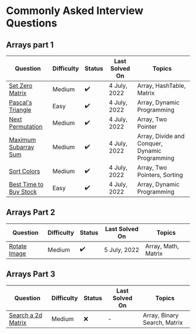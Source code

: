# Commonly Asked Interview Questions

## Arrays part 1

| Question                      | Difficulty | Status | Last Solved On    | Topics  | 
| -----------------             |-----       |-----   | -----------       | ------  |
| [Set Zero Matrix](./common-problems/arrays/SetZeroMatrix.md)               | Medium     | :heavy_check_mark:  | 4 July, 2022      | Array, HashTable, Matrix
| [Pascal's Triangle](./common-problems/arrays/PascalTriangle.md)            | Easy       | :heavy_check_mark:  | 4 July, 2022      |   Array, Dynamic Programming
| [Next Permutation](./common-problems/arrays/NextPermutation.md)            | Medium     |  :heavy_check_mark:   | 4 July, 2022      | Array, Two Pointer
| [Maximum Subarray Sum](./common-problems/arrays/MaxSubArraySum.md)         | Medium     |  :heavy_check_mark:   | 4 July, 2022      | Array, Divide and Conquer, Dynamic Programming
| [Sort Colors](./common-problems/arrays/SortColors.md)                      | Medium     |  :heavy_check_mark:   | 4 July, 2022      | Array, Two Pointers, Sorting
| [Best Time to Buy Stock](./common-problems/arrays/BuySellStocks.md)        | Easy       |  :heavy_check_mark: | 4 July, 2022      | Array, Dynamic Programming

## Arrays Part 2
| Question                      | Difficulty | Status | Last Solved On    | Topics  | 
| -----------------             |-----       |-----   | -----------       | ------  |
| [Rotate Image](./common-problems/arrays2/RotateImage.md)        | Medium     | :heavy_check_mark:   | 5 July, 2022    | Array, Math, Matrix

## Arrays Part 3

| Question                      | Difficulty | Status | Last Solved On    | Topics  | 
| -----------------             |-----       |-----   | -----------       | ------  |
| [Search a 2d Matrix](./common-problems/arrays3/SearchInA2dMatrix.md)               | Medium     | :x:  | -      | Array, Binary Search, Matrix